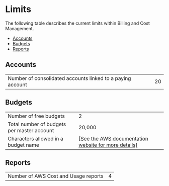 # Limits<a name="billing-limits"></a>

The following table describes the current limits within Billing and Cost Management\.


+ [Accounts](#limits-accounts)
+ [Budgets](#limits-budgets)
+ [Reports](#limits-reports)

## Accounts<a name="limits-accounts"></a>


|  |  | 
| --- |--- |
|  Number of consolidated accounts linked to a paying account  |  20  | 

## Budgets<a name="limits-budgets"></a>


|  |  | 
| --- |--- |
| Number of free budgets | 2 | 
| Total number of budgets per master account | 20,000 | 
| Characters allowed in a budget name | [\[See the AWS documentation website for more details\]](http://docs.aws.amazon.com/awsaccountbilling/latest/aboutv2/billing-limits.html) | 

## Reports<a name="limits-reports"></a>


|  |  | 
| --- |--- |
| Number of AWS Cost and Usage reports | 4 | 
